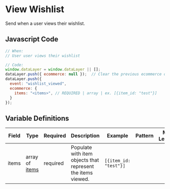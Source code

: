 # View Wishlist

Send when a user views their wishlist.

## Javascript Code

```js
// When:
// User user views their wishlist

// Code:
window.dataLayer = window.dataLayer || [];
dataLayer.push({ ecommerce: null });  // Clear the previous ecommerce object.
dataLayer.push({
  event: "wishlist_viewed",
  ecommerce: {
    items: "<items>", // REQUIRED | array | ex. [{item_id: "test"}]
  }
});
```

## Variable Definitions

|Field|Type|Required|Description|Example|Pattern|Min Length|Max Length|Minimum|Maximum|Multiple Of|
| --- | --- | --- | --- | --- | --- | --- | --- | --- | --- | --- |
|items|array of [items](/schemas/item.md)|required|Populate with item objects that represent the items viewed.|`[{item_id: "test"}]`
